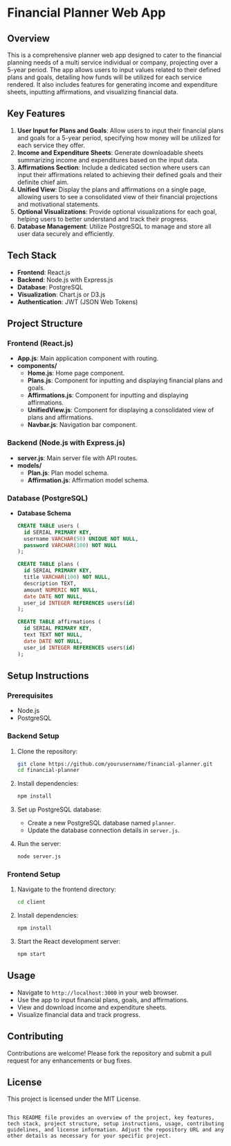 # Financial Planner Web App

## Overview
This is a comprehensive planner web app designed to cater to the financial planning needs of a multi service individual or company, projecting over a 5-year period. The app allows users to input values related to their defined plans and goals, detailing how funds will be utilized for each service rendered. It also includes features for generating income and expenditure sheets, inputting affirmations, and visualizing financial data.

## Key Features
1. **User Input for Plans and Goals**: Allow users to input their financial plans and goals for a 5-year period, specifying how money will be utilized for each service they offer.
2. **Income and Expenditure Sheets**: Generate downloadable sheets summarizing income and expenditures based on the input data.
3. **Affirmations Section**: Include a dedicated section where users can input their affirmations related to achieving their defined goals and their definite chief aim.
4. **Unified View**: Display the plans and affirmations on a single page, allowing users to see a consolidated view of their financial projections and motivational statements.
5. **Optional Visualizations**: Provide optional visualizations for each goal, helping users to better understand and track their progress.
6. **Database Management**: Utilize PostgreSQL to manage and store all user data securely and efficiently.

## Tech Stack
- **Frontend**: React.js
- **Backend**: Node.js with Express.js
- **Database**: PostgreSQL
- **Visualization**: Chart.js or D3.js
- **Authentication**: JWT (JSON Web Tokens)

## Project Structure

### Frontend (React.js)
- **App.js**: Main application component with routing.
- **components/**
  - **Home.js**: Home page component.
  - **Plans.js**: Component for inputting and displaying financial plans and goals.
  - **Affirmations.js**: Component for inputting and displaying affirmations.
  - **UnifiedView.js**: Component for displaying a consolidated view of plans and affirmations.
  - **Navbar.js**: Navigation bar component.

### Backend (Node.js with Express.js)
- **server.js**: Main server file with API routes.
- **models/**
  - **Plan.js**: Plan model schema.
  - **Affirmation.js**: Affirmation model schema.

### Database (PostgreSQL)
- **Database Schema**
  ```sql
  CREATE TABLE users (
    id SERIAL PRIMARY KEY,
    username VARCHAR(50) UNIQUE NOT NULL,
    password VARCHAR(100) NOT NULL
  );

  CREATE TABLE plans (
    id SERIAL PRIMARY KEY,
    title VARCHAR(100) NOT NULL,
    description TEXT,
    amount NUMERIC NOT NULL,
    date DATE NOT NULL,
    user_id INTEGER REFERENCES users(id)
  );

  CREATE TABLE affirmations (
    id SERIAL PRIMARY KEY,
    text TEXT NOT NULL,
    date DATE NOT NULL,
    user_id INTEGER REFERENCES users(id)
  );
  ```

## Setup Instructions

### Prerequisites
- Node.js
- PostgreSQL

### Backend Setup
1. Clone the repository:
   ```bash
   git clone https://github.com/yourusername/financial-planner.git
   cd financial-planner
   ```

2. Install dependencies:
   ```bash
   npm install
   ```

3. Set up PostgreSQL database:
   - Create a new PostgreSQL database named `planner`.
   - Update the database connection details in `server.js`.

4. Run the server:
   ```bash
   node server.js
   ```

### Frontend Setup
1. Navigate to the frontend directory:
   ```bash
   cd client
   ```

2. Install dependencies:
   ```bash
   npm install
   ```

3. Start the React development server:
   ```bash
   npm start
   ```

## Usage
- Navigate to `http://localhost:3000` in your web browser.
- Use the app to input financial plans, goals, and affirmations.
- View and download income and expenditure sheets.
- Visualize financial data and track progress.

## Contributing
Contributions are welcome! Please fork the repository and submit a pull request for any enhancements or bug fixes.

## License
This project is licensed under the MIT License.
```

This README file provides an overview of the project, key features, tech stack, project structure, setup instructions, usage, contributing guidelines, and license information. Adjust the repository URL and any other details as necessary for your specific project.